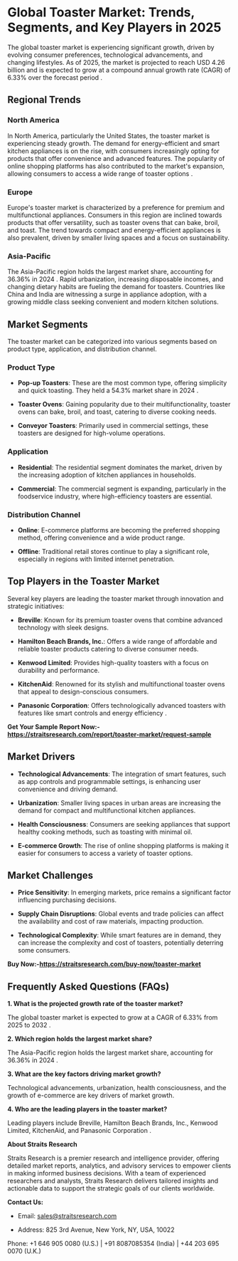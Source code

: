 <h1 data-start="40" data-end="106">Global Toaster Market: Trends, Segments, and Key Players in 2025</h1>
<p data-start="108" data-end="462">The global toaster market is experiencing significant growth, driven by evolving consumer preferences, technological advancements, and changing lifestyles. As of 2025, the market is projected to reach USD 4.26 billion and is expected to grow at a compound annual growth rate (CAGR) of 6.33% over the forecast period .</p>
<h2 data-start="469" data-end="487">Regional Trends</h2>
<h3 data-start="489" data-end="506">North America</h3>
<p data-start="508" data-end="970">In North America, particularly the United States, the toaster market is experiencing steady growth. The demand for energy-efficient and smart kitchen appliances is on the rise, with consumers increasingly opting for products that offer convenience and advanced features. The popularity of online shopping platforms has also contributed to the market's expansion, allowing consumers to access a wide range of toaster options .</p>
<h3 data-start="972" data-end="982">Europe</h3>
<p data-start="984" data-end="1358">Europe's toaster market is characterized by a preference for premium and multifunctional appliances. Consumers in this region are inclined towards products that offer versatility, such as toaster ovens that can bake, broil, and toast. The trend towards compact and energy-efficient appliances is also prevalent, driven by smaller living spaces and a focus on sustainability.</p>
<h3 data-start="1360" data-end="1376">Asia-Pacific</h3>
<p data-start="1378" data-end="1772">The Asia-Pacific region holds the largest market share, accounting for 36.36% in 2024 . Rapid urbanization, increasing disposable incomes, and changing dietary habits are fueling the demand for toasters. Countries like China and India are witnessing a surge in appliance adoption, with a growing middle class seeking convenient and modern kitchen solutions.</p>
<h2 data-start="1779" data-end="1797">Market Segments</h2>
<p data-start="1799" data-end="1920">The toaster market can be categorized into various segments based on product type, application, and distribution channel.</p>
<h3 data-start="1922" data-end="1938">Product Type</h3>
<ul data-start="1940" data-end="2384">
<li data-start="1940" data-end="2112">
<p data-start="1942" data-end="2112"><strong data-start="1942" data-end="1961">Pop-up Toasters</strong>: These are the most common type, offering simplicity and quick toasting. They held a 54.3% market share in 2024 .</p>
</li>
<li data-start="2114" data-end="2263">
<p data-start="2116" data-end="2263"><strong data-start="2116" data-end="2133">Toaster Ovens</strong>: Gaining popularity due to their multifunctionality, toaster ovens can bake, broil, and toast, catering to diverse cooking needs.</p>
</li>
<li data-start="2265" data-end="2384">
<p data-start="2267" data-end="2384"><strong data-start="2267" data-end="2288">Conveyor Toasters</strong>: Primarily used in commercial settings, these toasters are designed for high-volume operations.</p>
</li>
</ul>
<h3 data-start="2386" data-end="2401">Application</h3>
<ul data-start="2403" data-end="2682">
<li data-start="2403" data-end="2538">
<p data-start="2405" data-end="2538"><strong data-start="2405" data-end="2420">Residential</strong>: The residential segment dominates the market, driven by the increasing adoption of kitchen appliances in households.</p>
</li>
<li data-start="2540" data-end="2682">
<p data-start="2542" data-end="2682"><strong data-start="2542" data-end="2556">Commercial</strong>: The commercial segment is expanding, particularly in the foodservice industry, where high-efficiency toasters are essential.</p>
</li>
</ul>
<h3 data-start="2684" data-end="2708">Distribution Channel</h3>
<ul data-start="2710" data-end="2971">
<li data-start="2710" data-end="2835">
<p data-start="2712" data-end="2835"><strong data-start="2712" data-end="2722">Online</strong>: E-commerce platforms are becoming the preferred shopping method, offering convenience and a wide product range.</p>
</li>
<li data-start="2837" data-end="2971">
<p data-start="2839" data-end="2971"><strong data-start="2839" data-end="2850">Offline</strong>: Traditional retail stores continue to play a significant role, especially in regions with limited internet penetration.</p>
</li>
</ul>
<h2 data-start="2978" data-end="3014">Top Players in the Toaster Market</h2>
<p data-start="3016" data-end="3112">Several key players are leading the toaster market through innovation and strategic initiatives:</p>
<ul data-start="3114" data-end="3740">
<li data-start="3114" data-end="3218">
<p data-start="3116" data-end="3218"><strong data-start="3116" data-end="3128">Breville</strong>: Known for its premium toaster ovens that combine advanced technology with sleek designs.</p>
</li>
<li data-start="3220" data-end="3354">
<p data-start="3222" data-end="3354"><strong data-start="3222" data-end="3253">Hamilton Beach Brands, Inc.</strong>: Offers a wide range of affordable and reliable toaster products catering to diverse consumer needs.</p>
</li>
<li data-start="3356" data-end="3453">
<p data-start="3358" data-end="3453"><strong data-start="3358" data-end="3377">Kenwood Limited</strong>: Provides high-quality toasters with a focus on durability and performance.</p>
</li>
<li data-start="3455" data-end="3574">
<p data-start="3457" data-end="3574"><strong data-start="3457" data-end="3471">KitchenAid</strong>: Renowned for its stylish and multifunctional toaster ovens that appeal to design-conscious consumers.</p>
</li>
<li data-start="3576" data-end="3740">
<p data-start="3578" data-end="3740"><strong data-start="3578" data-end="3603">Panasonic Corporation</strong>: Offers technologically advanced toasters with features like smart controls and energy efficiency .</p>
</li>
</ul>
<p><strong>Get Your Sample Report Now:-<a href="https://straitsresearch.com/report/toaster-market/request-sample">https://straitsresearch.com/report/toaster-market/request-sample</a></strong></p>
<h2 data-start="3747" data-end="3764">Market Drivers</h2>
<ul data-start="3766" data-end="4341">
<li data-start="3766" data-end="3932">
<p data-start="3768" data-end="3932"><strong data-start="3768" data-end="3798">Technological Advancements</strong>: The integration of smart features, such as app controls and programmable settings, is enhancing user convenience and driving demand.</p>
</li>
<li data-start="3934" data-end="4068">
<p data-start="3936" data-end="4068"><strong data-start="3936" data-end="3952">Urbanization</strong>: Smaller living spaces in urban areas are increasing the demand for compact and multifunctional kitchen appliances.</p>
</li>
<li data-start="4070" data-end="4203">
<p data-start="4072" data-end="4203"><strong data-start="4072" data-end="4096">Health Consciousness</strong>: Consumers are seeking appliances that support healthy cooking methods, such as toasting with minimal oil.</p>
</li>
<li data-start="4205" data-end="4341">
<p data-start="4207" data-end="4341"><strong data-start="4207" data-end="4228">E-commerce Growth</strong>: The rise of online shopping platforms is making it easier for consumers to access a variety of toaster options.</p>
</li>
</ul>
<h2 data-start="4348" data-end="4368">Market Challenges</h2>
<ul data-start="4370" data-end="4789">
<li data-start="4370" data-end="4484">
<p data-start="4372" data-end="4484"><strong data-start="4372" data-end="4393">Price Sensitivity</strong>: In emerging markets, price remains a significant factor influencing purchasing decisions.</p>
</li>
<li data-start="4486" data-end="4627">
<p data-start="4488" data-end="4627"><strong data-start="4488" data-end="4516">Supply Chain Disruptions</strong>: Global events and trade policies can affect the availability and cost of raw materials, impacting production.</p>
</li>
<li data-start="4629" data-end="4789">
<p data-start="4631" data-end="4789"><strong data-start="4631" data-end="4659">Technological Complexity</strong>: While smart features are in demand, they can increase the complexity and cost of toasters, potentially deterring some consumers.</p>
</li>
</ul>
<p><strong>Buy Now:-<a href="https://straitsresearch.com/buy-now/toaster-market">https://straitsresearch.com/buy-now/toaster-market</a></strong></p>
<h2 data-start="4796" data-end="4832">Frequently Asked Questions (FAQs)</h2>
<p data-start="4834" data-end="4897"><strong data-start="4834" data-end="4897">1. What is the projected growth rate of the toaster market?</strong></p>
<p data-start="4899" data-end="5020">The global toaster market is expected to grow at a CAGR of 6.33% from 2025 to 2032 .</p>
<p data-start="5022" data-end="5073"><strong data-start="5022" data-end="5073">2. Which region holds the largest market share?</strong></p>
<p data-start="5075" data-end="5199">The Asia-Pacific region holds the largest market share, accounting for 36.36% in 2024 .</p>
<p data-start="5201" data-end="5255"><strong data-start="5201" data-end="5255">3. What are the key factors driving market growth?</strong></p>
<p data-start="5257" data-end="5383">Technological advancements, urbanization, health consciousness, and the growth of e-commerce are key drivers of market growth.</p>
<p data-start="5385" data-end="5442"><strong data-start="5385" data-end="5442">4. Who are the leading players in the toaster market?</strong></p>
<p data-start="5444" data-end="5600">Leading players include Breville, Hamilton Beach Brands, Inc., Kenwood Limited, KitchenAid, and Panasonic Corporation .</p>
<p dir="ltr"><strong>About Straits Research</strong></p>
<p dir="ltr">Straits Research is a premier research and intelligence provider, offering detailed market reports, analytics, and advisory services to empower clients in making informed business decisions. With a team of experienced researchers and analysts, Straits Research delivers tailored insights and actionable data to support the strategic goals of our clients worldwide.</p>
<p dir="ltr"><strong>Contact Us:</strong></p>
<ul>
<li dir="ltr">
<p dir="ltr">Email:&nbsp;<a href="https://alumni.myra.ac.in/read-blog/sales@straitsresearch.com" target="_blank">sales@straitsresearch.com</a></p>
</li>
<li dir="ltr">
<p dir="ltr">Address: 825 3rd Avenue, New York, NY, USA, 10022</p>
</li>
</ul>
<p dir="ltr">Phone: +1 646 905 0080 (U.S.) | +91 8087085354 (India) | +44 203 695 0070 (U.K.)</p>
